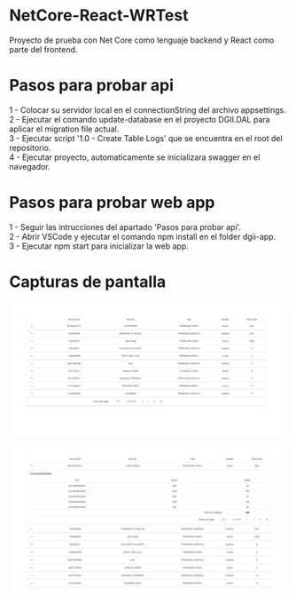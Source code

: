 # NetCore-React-WRTest
Proyecto de prueba con Net Core como lenguaje backend y React como parte del frontend.

# Pasos para probar api
1 - Colocar su servidor local en el connectionString del archivo appsettings.  
2 - Ejecutar el comando update-database en el proyecto DGII.DAL para aplicar el migration file actual.  
3 - Ejecutar script '1.0 - Create Table Logs' que se encuentra en el root del repositorio.  
4 - Ejecutar proyecto, automaticamente se inicializara swagger en el navegador.  

# Pasos para probar web app
1 - Seguir las intrucciones del apartado 'Pasos para probar api'.  
2 - Abrir VSCode y ejecutar el comando npm install en el folder dgii-app.  
3 - Ejecutar npm start para inicializar la web app. 

# Capturas de pantalla
![Contribuyentes](Contribuyentes.png)  

![Comprobantes](Comprobantes.png) 
